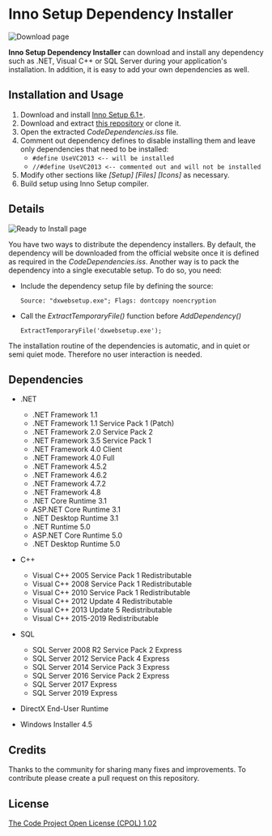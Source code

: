 # Inno Setup Dependency Installer

![Download page](https://user-images.githubusercontent.com/341158/100111336-4727c100-2e6e-11eb-9d80-2c8696718c55.PNG)

**Inno Setup Dependency Installer** can download and install any dependency such as .NET, Visual C++ or SQL Server during your application's installation. In addition, it is easy to add your own dependencies as well.

## Installation and Usage

1. Download and install [Inno Setup 6.1+](https://www.jrsoftware.org/isinfo.php).
2. Download and extract [this repository](https://github.com/DomGries/InnoDependencyInstaller/archive/master.zip) or clone it.
3. Open the extracted _CodeDependencies.iss_ file.
4. Comment out dependency defines to disable installing them and leave only dependencies that need to be installed:
    - `#define UseVC2013 <-- will be installed`
    - `//#define UseVC2013 <-- commented out and will not be installed`
5. Modify other sections like _[Setup] [Files] [Icons]_ as necessary.
6. Build setup using Inno Setup compiler.

## Details

![Ready to Install page](https://user-images.githubusercontent.com/341158/100111333-468f2a80-2e6e-11eb-91f5-7a35bba5f5a9.PNG)

You have two ways to distribute the dependency installers. By default, the dependency will be downloaded from the official website once it is defined as required in the _CodeDependencies.iss_. Another way is to pack the dependency into a single executable setup. To do so, you need:

* Include the dependency setup file by defining the source:

    `Source: "dxwebsetup.exe"; Flags: dontcopy noencryption`

* Call the _ExtractTemporaryFile()_ function before _AddDependency()_  

    `ExtractTemporaryFile('dxwebsetup.exe');`

The installation routine of the dependencies is automatic, and in quiet or semi quiet mode. Therefore no user interaction is needed.

## Dependencies

* .NET
    * .NET Framework 1.1
    * .NET Framework 1.1 Service Pack 1 (Patch)
    * .NET Framework 2.0 Service Pack 2
    * .NET Framework 3.5 Service Pack 1
    * .NET Framework 4.0 Client
    * .NET Framework 4.0 Full
    * .NET Framework 4.5.2
    * .NET Framework 4.6.2
    * .NET Framework 4.7.2
    * .NET Framework 4.8
    * .NET Core Runtime 3.1
    * ASP.NET Core Runtime 3.1
    * .NET Desktop Runtime 3.1
    * .NET Runtime 5.0
    * ASP.NET Core Runtime 5.0
    * .NET Desktop Runtime 5.0

* C++
    * Visual C++ 2005 Service Pack 1 Redistributable
    * Visual C++ 2008 Service Pack 1 Redistributable
    * Visual C++ 2010 Service Pack 1 Redistributable
    * Visual C++ 2012 Update 4 Redistributable
    * Visual C++ 2013 Update 5 Redistributable
    * Visual C++ 2015-2019 Redistributable

* SQL
    * SQL Server 2008 R2 Service Pack 2 Express
    * SQL Server 2012 Service Pack 4 Express
    * SQL Server 2014 Service Pack 3 Express
    * SQL Server 2016 Service Pack 2 Express
    * SQL Server 2017 Express
    * SQL Server 2019 Express

* DirectX End-User Runtime
* Windows Installer 4.5

## Credits

Thanks to the community for sharing many fixes and improvements. To contribute please create a pull request on this repository.

## License

[The Code Project Open License (CPOL) 1.02](https://github.com/DomGries/InnoDependencyInstaller/blob/master/LICENSE.md)
